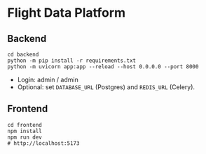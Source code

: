 # Flight Data Platform 

## Backend
```
cd backend
python -m pip install -r requirements.txt
python -m uvicorn app:app --reload --host 0.0.0.0 --port 8000
```
- Login: admin / admin
- Optional: set `DATABASE_URL` (Postgres) and `REDIS_URL` (Celery).

## Frontend
```
cd frontend
npm install
npm run dev
# http://localhost:5173
```


